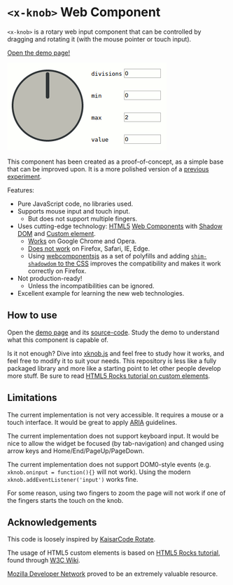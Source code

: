 `<x-knob>` Web Component
========================

`<x-knob>` is a rotary web input component that can be controlled by dragging and rotating it (with the mouse pointer or touch input).

[Open the demo page!][demo]

[![Short demonstration GIF](./video.gif)][demo]

This component has been created as a proof-of-concept, as a simple base that can be improved upon. It is a more polished version of a [previous experiment](http://codepen.io/denilsonsa/pen/LVwWJM).

Features:

* Pure JavaScript code, no libraries used.
* Supports mouse input and touch input.
    * But does not support multiple fingers.
* Uses cutting-edge technology: [HTML5](http://www.html5rocks.com/) [Web Components](http://www.w3.org/wiki/WebComponents/) with [Shadow DOM](http://www.html5rocks.com/en/tutorials/webcomponents/shadowdom/) and [Custom element](http://www.html5rocks.com/en/tutorials/webcomponents/customelements/).
    * [Works](http://webcomponents.org/) on Google Chrome and Opera.
    * [Does not work](http://webcomponents.org/) on Firefox, Safari, IE, Edge.
    * Using [webcomponentsjs](https://github.com/webcomponents/webcomponentsjs/releases) as a set of polyfills and adding [`shim-shadowdom` to the CSS](https://github.com/Polymer/docs/issues/269) improves the compatibility and makes it work correctly on Firefox.
* Not production-ready!
    * Unless the incompatibilities can be ignored.
* Excellent example for learning the new web technologies.


How to use
----------

Open the [demo page][demo] and its [source-code](https://github.com/denilsonsa/html5-knob/blob/gh-pages/index.html). Study the demo to understand what this component is capable of.

Is it not enough? Dive into [xknob.js](https://github.com/denilsonsa/html5-knob/blob/gh-pages/xknob.js) and feel free to study how it works, and feel free to modify it to suit your needs. This repository is less like a fully packaged library and more like a starting point to let other people develop more stuff. Be sure to read [HTML5 Rocks tutorial on custom elements](http://www.html5rocks.com/en/tutorials/webcomponents/customelements/).


Limitations
-----------

The current implementation is not very accessible. It requires a mouse or a touch interface. It would be great to apply [ARIA](https://developer.mozilla.org/en-US/docs/Web/Accessibility/ARIA) guidelines.

The current implementation does not support keyboard input. It would be nice to allow the widget be focused (by tab-navigation) and changed using arrow keys and Home/End/PageUp/PageDown.

The current implementation does not support DOM0-style events (e.g. `xknob.oninput = function(){}` will not work). Using the modern `xknob.addEventListener('input')` works fine.

For some reason, using two fingers to zoom the page will not work if one of the fingers starts the touch on the knob.


Acknowledgements
----------------

This code is loosely inspired by [KaisarCode Rotate](https://github.com/KaisarCode/Rotate).

The usage of HTML5 custom elements is based on [HTML5 Rocks tutorial](http://www.html5rocks.com/en/tutorials/webcomponents/customelements/), found through [W3C Wiki](http://www.w3.org/wiki/WebComponents/).

[Mozilla Developer Network](https://developer.mozilla.org/en-US/docs/Web/API) proved to be an extremely valuable resource.

[demo]: http://denilsonsa.github.io/html5-knob/
